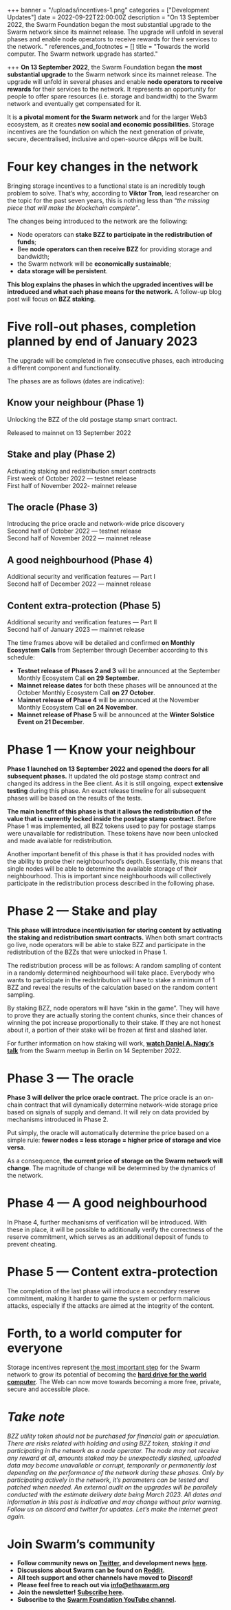 +++
banner = "/uploads/incentives-1.png"
categories = ["Development Updates"]
date = 2022-09-22T22:00:00Z
description = "On 13 September 2022, the Swarm Foundation began the most substantial upgrade to the Swarm network since its mainnet release. The upgrade will unfold in several phases and enable node operators to receive rewards for their services to the network. "
references_and_footnotes = []
title = "Towards the world computer. The Swarm network upgrade has started."

+++
**On 13 September 2022**, the Swarm Foundation began **the most substantial upgrade** to the Swarm network since its mainnet release. The upgrade will unfold in several phases and enable **node operators to receive rewards** for their services to the network. It represents an opportunity for people to offer spare resources (i.e. storage and bandwidth) to the Swarm network and eventually get compensated for it.

It is **a pivotal moment for the Swarm network** and for the larger Web3 ecosystem, as it creates **new social and economic possibilities**. Storage incentives are the foundation on which the next generation of private, secure, decentralised, inclusive and open-source dApps will be built.

# Four key changes in the network

Bringing storage incentives to a functional state is an incredibly tough problem to solve. That’s why, according to **Viktor Tron**, lead researcher on the topic for the past seven years, this is nothing less than _“the missing piece that will make the blockchain complete”_.

The changes being introduced to the network are the following:

* Node operators can **stake BZZ to participate in the redistribution of funds**;
* Bee **node operators can then receive BZZ** for providing storage and bandwidth;
* the Swarm network will be **economically sustainable**;
* **data storage will be persistent**.

**This blog explains the phases in which the upgraded incentives will be introduced and what each phase means for the network.** A follow-up blog post will focus on **BZZ staking**.

# Five roll-out phases, completion planned by end of January 2023

The upgrade will be completed in five consecutive phases, each introducing a different component and functionality.

The phases are as follows (dates are indicative):

## **Know your neighbour (Phase 1)**

Unlocking the BZZ of the old postage stamp smart contract.

Released to mainnet on 13 September 2022

## **Stake and play (Phase** **2)**

Activating staking and redistribution smart contracts  
First week of October 2022 — testnet release  
First half of November 2022- mainnet release

## **The oracle (Phase 3)**

Introducing the price oracle and network-wide price discovery  
Second half of October 2022 — testnet release  
Second half of November 2022 — mainnet release

## **A good neighbourhood (Phase 4)**

Additional security and verification features — Part I  
Second half of December 2022 — mainnet release

## **Content extra-protection (Phase 5)**

Additional security and verification features — Part II  
Second half of January 2023 — mainnet release

The time frames above will be detailed and confirmed **on Monthly Ecosystem Calls** from September through December according to this schedule:

* **Testnet release of Phases 2 and 3** will be announced at the September Monthly Ecosystem Call **on 29 September**.
* **Mainnet release dates** for both these phases will be announced at the October Monthly Ecosystem Call **on 27 October**.
* M**ainnet release of Phase 4** will be announced at the November Monthly Ecosystem Call **on 24 November**.
* **Mainnet release of Phase 5** will be announced at the **Winter Solstice Event on 21 December**.

# Phase 1 — Know your neighbour

**Phase 1 launched on 13 September 2022 and opened the doors for all subsequent phases.** It updated the old postage stamp contract and changed its address in the Bee client. As it is still ongoing, expect **extensive testing** during this phase. An exact release timeline for all subsequent phases will be based on the results of the tests.

**The main benefit of this phase is that it allows the redistribution of the value that is currently locked inside the postage stamp contract.** Before Phase 1 was implemented, all BZZ tokens used to pay for postage stamps were unavailable for redistribution. These tokens have now been unlocked and made available for redistribution.

Another important benefit of this phase is that it has provided nodes with the ability to probe their neighbourhood’s depth. Essentially, this means that single nodes will be able to determine the available storage of their neighbourhood. This is important since neighbourhoods will collectively participate in the redistribution process described in the following phase.

# Phase 2 — Stake and play

**This phase will introduce incentivisation for storing content** **by activating the staking and redistribution smart contracts.** When both smart contracts go live, node operators will be able to stake BZZ and participate in the redistribution of the BZZs that were unlocked in Phase 1.

The redistribution process will be as follows: A random sampling of content in a randomly determined neighbourhood will take place. Everybody who wants to participate in the redistribution will have to stake a minimum of 1 BZZ and reveal the results of the calculation based on the random content sampling.

By staking BZZ, node operators will have “skin in the game”. They will have to prove they are actually storing the content chunks, since their chances of winning the pot increase proportionally to their stake. If they are not honest about it, a portion of their stake will be frozen at first and slashed later.

For further information on how staking will work, [**watch Daniel A. Nagy’s talk**](https://youtube.com/watch?v=OH18D_PKo9U&feature=share&utm_source=EKLEiJECCKjOmKnC5IiRIQ&t=1454) from the Swarm meetup in Berlin on 14 September 2022.

# Phase 3 — The oracle

**Phase 3 will deliver the price oracle contract.** The price oracle is an on-chain contract that will dynamically determine network-wide storage price based on signals of supply and demand. It will rely on data provided by mechanisms introduced in Phase 2.

Put simply, the oracle will automatically determine the price based on a simple rule: **fewer nodes = less storage = higher price of storage and vice versa**.

As a consequence, **the current price of storage on the Swarm network will change**. The magnitude of change will be determined by the dynamics of the network.

# Phase 4 — A good neighbourhood

In Phase 4, further mechanisms of verification will be introduced. With these in place, it will be possible to additionally verify the correctness of the reserve commitment, which serves as an additional deposit of funds to prevent cheating.

# Phase 5 — Content extra-protection

The completion of the last phase will introduce a secondary reserve commitment, making it harder to game the system or perform malicious attacks, especially if the attacks are aimed at the integrity of the content.

# Forth, to a world computer for everyone

Storage incentives represent [the most important step](https://progress.ethswarm.org/) for the Swarm network to grow its potential of becoming the [**hard drive for the world computer**](https://medium.com/ethereum-swarm/swarm-storing-data-for-the-world-computer-5ab61941e7d9). The Web can now move towards becoming a more free, private, secure and accessible place.

# _Take note_

_BZZ utility token should not be purchased for financial gain or speculation. There are risks related with holding and using BZZ token, staking it and participating in the network as a node operator. The node may not receive any reward at all, amounts staked may be unexpectedly slashed, uploaded data may become unavailable or corrupt, temporarily or permanently lost depending on the performance of the network during these phases. Only by participating actively in the network, it’s parameters can be tested and patched when needed. An external audit on the upgrades will be parallely conducted with the estimate delivery date being March 2023. All dates and information in this post is indicative and may change without prior warning. Follow us on discord and twitter for updates. Let’s make the internet great again._

# Join Swarm’s community

* **Follow community news on** [**Twitter**](https://twitter.com/ethswarmhive)**, and development news** [**here**](https://twitter.com/ethswarm)**.**
* **Discussions about Swarm can be found on** [**Reddit**](https://www.reddit.com/r/ethswarm/)**.**
* **All tech support and other channels have moved to** [**Discord**](https://discord.gg/wdghaQsGq5)**!**
* **Please feel free to reach out via info@ethswarm.org**
* **Join the newsletter!** [**Subscribe here**](https://www.ethswarm.org/newsletter.html)**.**
* **Subscribe to the** [**Swarm Foundation YouTube channel**](https://www.youtube.com/channel/UCu6ywn9MTqdREuE6xuRkskA/videos)**.**